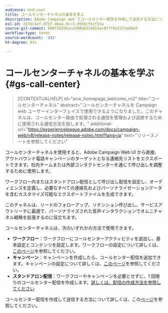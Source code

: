 ```yaml
---
audience: end-user
title: コールセンターチャネルの基本を学ぶ
description: Adobe Campaign web でコールセンター配信を作成して送信する方法について説明します
exl-id: d176c1ef-875f-4bea-9cc3-d568cf5cf55a
source-git-commit: 609718356ace500b831601dac077f9a3333e00e9
workflow-type: tm+mt
source-wordcount: '243'
ht-degree: 91%

---
```


# コールセンターチャネルの基本を学ぶ {#gs-call-center}

>[!CONTEXTUALHELP]
>id="acw_homepage_welcome_rn2"
>title="コールセンターチャネル"
>abstract="コールセンターチャネルを Campaign web ユーザーインターフェイスで使用できるようになりました。このチャネルは、コールセンター経由で処理される通信を管理および追跡するために使用される通信方法を指します。"
>additional-url="https://experienceleague.adobe.com/docs/campaign-web/v8/release-notes/release-notes.html?lang=ja" text="リリースノートを参照してください"

コールセンターチャネルを使用すると、Adobe Campaign Web UI から直接、アウトバウンド電話キャンペーンのターゲットとなる連絡先リストをエクスポートできます。社内チームまたは外部コンタクトセンターを通じて呼び出しを調整するために使用します。

ワークフロー内またはスタンドアロン配信として呼び出し配信を設定し、オーディエンスを定義し、必要なすべての連絡先およびパーソナライゼーションデータを含むカスタマイズ可能なエクスポートファイルを生成できます。

このチャネルは、リードのフォローアップ、リテンション呼び出し、サービスアウトリーチに最適で、パーソナライズされた音声インタラクションでオムニチャネル戦略を拡張するのに役立ちます。

コールセンターチャネルは、次のいずれかの方法で使用できます。

* **ワークフロー**：ワークフローにコールセンターアクティビティを追加し、基本設定とコンテンツを設定します。ワークフローの設定について詳しくは、[このページ](../workflows/gs-workflow-creation.md)を参照してください。
* **キャンペーン**：キャンペーンを作成したら、コールセンター配信を追加できます。キャンペーンの設定について詳しくは、[このページ](../campaigns/gs-campaigns.md)を参照してください。
* **スタンドアロン配信**：ワークフローやキャンペーンを必要とせずに、1 回限りのコールセンター配信を作成します。[詳しくは、配信の作成方法を参照してください](../msg/gs-deliveries.md)

コールセンター配信を作成して送信する方法について詳しくは、この[ページ](../call-center/create-call-center.md)を参照してください。
